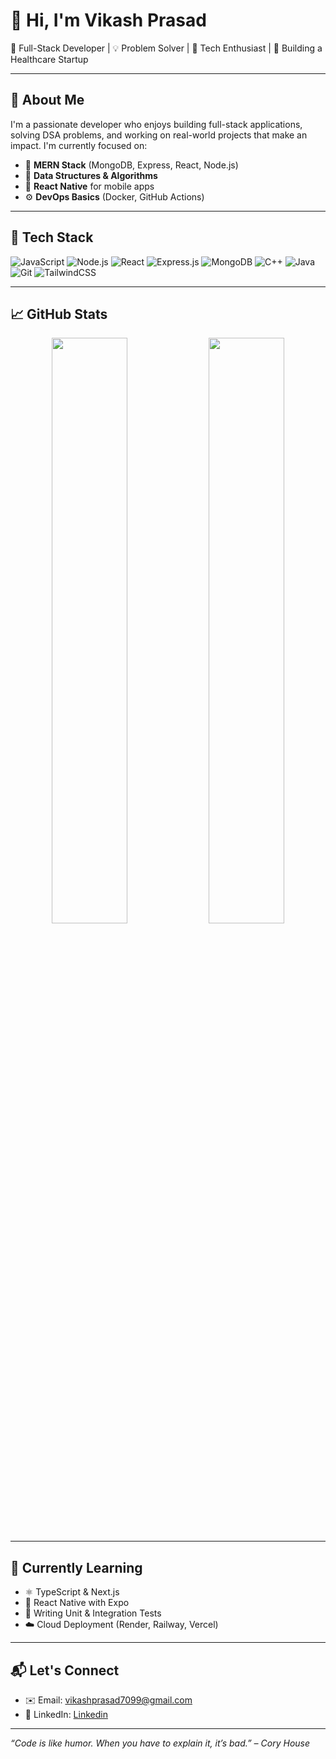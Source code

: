 # 👋 Hi, I'm Vikash Prasad

🚀 Full-Stack Developer | 💡 Problem Solver | 🧠 Tech Enthusiast | 🏥 Building a Healthcare Startup

---

## 💼 About Me

I'm a passionate developer who enjoys building full-stack applications, solving DSA problems, and working on real-world projects that make an impact. I'm currently focused on:

- 🔧 **MERN Stack** (MongoDB, Express, React, Node.js)
- 🧠 **Data Structures & Algorithms**
- 📱 **React Native** for mobile apps
- ⚙️ **DevOps Basics** (Docker, GitHub Actions)


---

## 🔨 Tech Stack

![JavaScript](https://img.shields.io/badge/-JavaScript-black?style=flat-square&logo=javascript)
![Node.js](https://img.shields.io/badge/-Node.js-black?style=flat-square&logo=node.js)
![React](https://img.shields.io/badge/-React-black?style=flat-square&logo=react)
![Express.js](https://img.shields.io/badge/-Express.js-black?style=flat-square&logo=express)
![MongoDB](https://img.shields.io/badge/-MongoDB-black?style=flat-square&logo=mongodb)
![C++](https://img.shields.io/badge/-C++-black?style=flat-square&logo=c%2B%2B)
![Java](https://img.shields.io/badge/-Java-black?style=flat-square&logo=java)
![Git](https://img.shields.io/badge/-Git-black?style=flat-square&logo=git)
![TailwindCSS](https://img.shields.io/badge/-TailwindCSS-black?style=flat-square&logo=tailwind-css)

---

## 📈 GitHub Stats

<p align="center">
  <img src="https://github-readme-stats.vercel.app/api?username=Vikash0277&show_icons=true&theme=tokyonight" width="49%" />
  <img src="https://github-readme-streak-stats.herokuapp.com/?user=Vikash0277&theme=tokyonight" width="49%" />
</p>

---

## 🌱 Currently Learning

- ⚛️ TypeScript & Next.js
- 📲 React Native with Expo
- 🧪 Writing Unit & Integration Tests
- ☁️ Cloud Deployment (Render, Railway, Vercel)

---

## 📬 Let's Connect

- ✉️ Email: [vikashprasad7099@gmail.com](mailto:vikashprasad7099@gmail.com)
- 💼 LinkedIn: [Linkedin](https://www.linkedin.com/in/vikash-prasad-b86879267/)

---

_“Code is like humor. When you have to explain it, it’s bad.” – Cory House_
